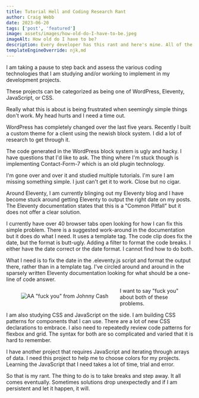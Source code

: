 ```yaml
---
title: Tutorial Hell and Coding Research Rant
author: Craig Webb
date: 2023-06-20
tags: ['post', 'featured']
image: assets/images/how-old-do-I-have-to-be.jpeg
imageAlt: How old do I have to be?
description: Every developer has this rant and here's mine. All of the things I am studying and researching are a bear. They get my goat. Grrrr.
templateEngineOverride: njk,md
---
```



I am taking a pause to step back and assess the various coding technologies that I am studying and/or working to implement in my development projects.

These projects can be categorized as being one of WordPress, Eleventy, JavaScript, or CSS.

Really what this is about is being frustrated when seemingly simple things don't work. My head hurts and I need a time out.

WordPress has completely changed over the last five years. Recently I built a custom theme for a client using the newish block system. I did a lot of research to get through it.

The code generated in the WordPress block system is ugly and hacky. I have questions that I'd like to ask. The thing where I'm stuck though is implementing Contact-Form-7 which is an old plugin technology.

I'm gone over and over it and studied multiple tutorials. I'm sure I am missing something simple. I just can't get it to work. Close but no cigar.

Around Eleventy, I am currently blinging out my Eleventy blog and I have become stuck around getting Eleventy to output the right date on my posts. The Eleventy documentation states that this is a "Common Pitfall" but it does not offer a clear solution.

I currently have over 40 browser tabs open looking for how I can fix this simple problem. There is a suggested work-around in the documentation but it does do what I need. It uses a template tag. The code clip does fix the date, but the format is butt-ugly. Adding a filter to format the code breaks. I either have the date correct or the date format. I cannot find how to do both.

What I need is to fix the date in the .eleventy.js script and format the output there, rather than in a template tag. I've circled around and around in the sparsely written Eleventy documentation looking for what should be a one-line of code answer.

<figure style="width: 18em; float:left; margin-right:1em;">
<image src="{{root}}assets/images/johnny-cash.jpeg" alt="A "fuck you" from Johnny Cash" style="(min-width: 30em) 50vw, 100vw; float:left;">
<figcaption>A "fuck you" from Johnny Cash</figcaption>
</figure>

I want to say "fuck you" about both of these problems.

I am also studying CSS and JavaScript on the side. I am building CSS patterns for components that I can use. There are a lot of new CSS declarations to embrace. I also need to repeatedly review code patterns for flexbox and grid. The syntax for both are so complicated and varied that it is hard to remember.

I have another project that requires JavaScript and iterating through arrays of data. I need this project to help me to choose colors for my projects. Learning the JavaScript that I need takes a lot of time, trial and error.

So that is my rant. The thing to do is to take breaks and step away. It all comes eventually. Sometimes solutions drop unexpectedly and if I am persistent and let it happen, it will.




